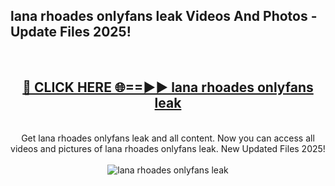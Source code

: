 <h2>lana rhoades onlyfans leak Videos And Photos - Update Files 2025!</h2>
<br>
<div align="center">
<h2><a href="https://top-ai-tools.click/QrbHav" rel="nofollow">🔴 CLICK HERE 🌐==►► lana rhoades onlyfans leak</a></h2>
<br>
Get lana rhoades onlyfans leak and all content. Now you can access all videos and pictures of lana rhoades onlyfans leak. New Updated Files 2025!
<br>
<br>
<a href="https://top-ai-tools.click/QrbHav" rel="nofollow" data-target="animated-image.originalLink"><img src="https://i.ibb.co.com/WyWwxjT/player-gif2.gif" alt="lana rhoades onlyfans leak" style="max-width: 100%; display: inline-block;" data-target="animated-image.originalImage"></a>
</div>
<br>